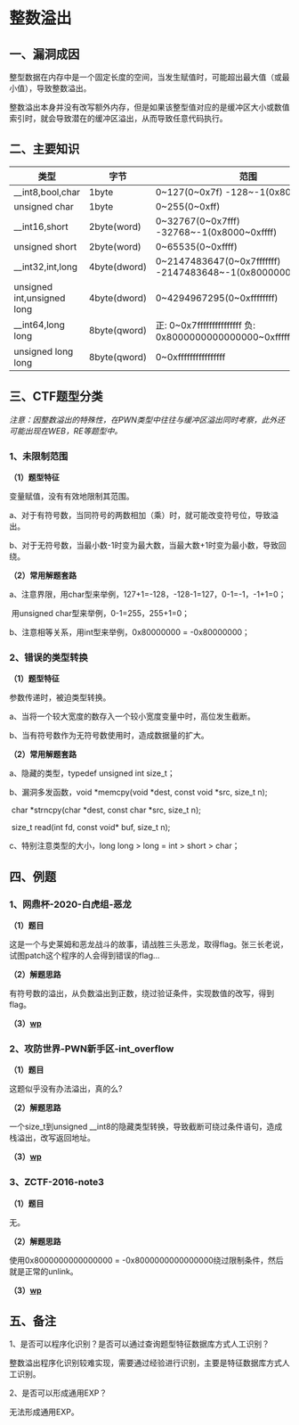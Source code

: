# 整数溢出

## 一、漏洞成因

整型数据在内存中是一个固定长度的空间，当发生赋值时，可能超出最大值（或最小值），导致整数溢出。

整数溢出本身并没有改写额外内存，但是如果该整型值对应的是缓冲区大小或数值索引时，就会导致潜在的缓冲区溢出，从而导致任意代码执行。

## 二、主要知识

| 类型                       | 字节         | 范围                                                         |
| -------------------------- | ------------ | ------------------------------------------------------------ |
| __int8,bool,char           | 1byte        | 0~127(0~0x7f) -128~-1(0x80~0xff)                             |
| unsigned char              | 1byte        | 0~255(0~0xff)                                                |
| __int16,short              | 2byte(word)  | 0~32767(0~0x7fff) -32768~-1(0x8000~0xffff)                   |
| unsigned short             | 2byte(word)  | 0~65535(0~0xffff)                                            |
| __int32,int,long           | 4byte(dword) | 0~2147483647(0~0x7fffffff) -2147483648~-1(0x80000000~0xffffffff) |
| unsigned int,unsigned long | 4byte(dword) | 0~4294967295(0~0xffffffff)                                   |
| __int64,long long          | 8byte(qword) | 正: 0~0x7fffffffffffffff 负: 0x8000000000000000~0xffffffffffffffff |
| unsigned long long         | 8byte(qword) | 0~0xffffffffffffffff                                         |

## 三、CTF题型分类

*注意：因整数溢出的特殊性，在PWN类型中往往与缓冲区溢出同时考察，此外还可能出现在WEB，RE等题型中。*

### 1、未限制范围

**（1）题型特征**

变量赋值，没有有效地限制其范围。

a、对于有符号数，当同符号的两数相加（乘）时，就可能改变符号位，导致溢出。

b、对于无符号数，当最小数-1时变为最大数，当最大数+1时变为最小数，导致回绕。

**（2）常用解题套路**

a、注意界限，用char型来举例，127+1=-128，-128-1=127，0-1=-1，-1+1=0；

​                         用unsigned char型来举例，0-1=255，255+1=0；

b、注意相等关系，用int型来举例，0x80000000 = -0x80000000；

### 2、错误的类型转换

**（1）题型特征**

参数传递时，被迫类型转换。

a、当将一个较大宽度的数存入一个较小宽度变量中时，高位发生截断。

b、当有符号数作为无符号数使用时，造成数据量的扩大。

**（2）常用解题套路**

a、隐藏的类型，typedef unsigned int size_t；

b、漏洞多发函数，void *memcpy(void *dest, const void *src, size_t n);

​                                 char *strncpy(char *dest, const char *src, size_t n);

​                                 size_t read(int fd, const void* buf, size_t n);

c、特别注意类型的大小，long long > long = int > short > char；

## 四、例题

### 1、网鼎杯-2020-白虎组-恶龙

**（1）题目**

这是一个与史莱姆和恶龙战斗的故事，请战胜三头恶龙，取得flag。张三长老说，试图patch这个程序的人会得到错误的flag…

**（2）解题思路**

有符号数的溢出，从负数溢出到正数，绕过验证条件，实现数值的改写，得到flag。

**（3）[wp](../../Instance/pwn/integer_overflow/hero.md)**

### 2、攻防世界-PWN新手区-int_overflow

**（1）题目**

这题似乎没有办法溢出，真的么?

**（2）解题思路**

一个size_t到unsigned __int8的隐藏类型转换，导致截断可绕过条件语句，造成栈溢出，改写返回地址。

**（3）[wp](../../Instance/pwn/integer_overflow/int_overflow.md)**

### 3、ZCTF-2016-note3

**（1）题目**

无。

**（2）解题思路**

使用0x8000000000000000 = -0x8000000000000000绕过限制条件，然后就是正常的unlink。

**（3）[wp](https://my.oschina.net/u/4323572/blog/3566586)**

## 五、备注

1、是否可以程序化识别？是否可以通过查询题型特征数据库方式人工识别？

整数溢出程序化识别较难实现，需要通过经验进行识别，主要是特征数据库方式人工识别。

2、是否可以形成通用EXP？

无法形成通用EXP。